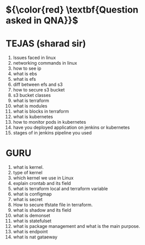 # ${\color{red} \textbf{Question asked in QNA}}$
# TEJAS (sharad sir)
1. Issues faced in linux
2. networking commands in linux
3. how to see ip
4. what is ebs
5. what is efs
6. diff between efs and s3
7. how to secure s3 bucket
8. s3 bucket classes
9. what is terraform
10. what is modules
11. what is blocks in terraform
12. what is kubernetes
13. how to monitor pods in kubernetes
14. have you deployed application on jenkins or kubernetes
15. stages of in jenkins pipeline you used

# GURU
1. what is kernel.
2. type of kernel 
3. which kernel we use in Linux
4. explain crontab and its field
5. what is terraform local and terraform variable 
6. what is configmap 
7. what is secret 
8. How to secure tfstate file in terraform.
9. what is shadow and its field
10. what is demonset 
11. what is statefulset
12. what is package management and what is the main purpose.
13. what is endpoint 
14. what is nat gataeway
